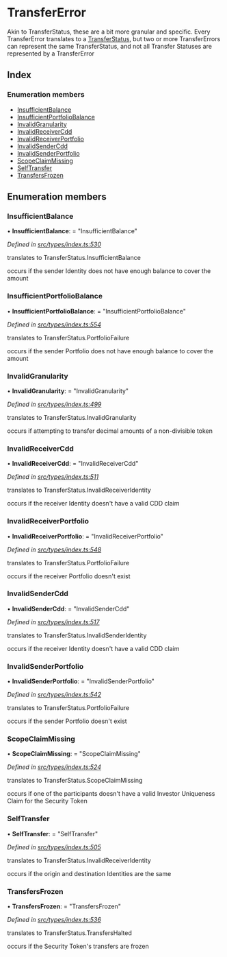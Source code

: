 # TransferError

Akin to TransferStatus, these are a bit more granular and specific. Every TransferError translates to a [TransferStatus](transferstatus.md), but two or more TransferErrors can represent the same TransferStatus, and not all Transfer Statuses are represented by a TransferError

## Index

### Enumeration members

* [InsufficientBalance](transfererror.md#insufficientbalance)
* [InsufficientPortfolioBalance](transfererror.md#insufficientportfoliobalance)
* [InvalidGranularity](transfererror.md#invalidgranularity)
* [InvalidReceiverCdd](transfererror.md#invalidreceivercdd)
* [InvalidReceiverPortfolio](transfererror.md#invalidreceiverportfolio)
* [InvalidSenderCdd](transfererror.md#invalidsendercdd)
* [InvalidSenderPortfolio](transfererror.md#invalidsenderportfolio)
* [ScopeClaimMissing](transfererror.md#scopeclaimmissing)
* [SelfTransfer](transfererror.md#selftransfer)
* [TransfersFrozen](transfererror.md#transfersfrozen)

## Enumeration members

### InsufficientBalance

• **InsufficientBalance**: = "InsufficientBalance"

_Defined in_ [_src/types/index.ts:530_](https://github.com/PolymathNetwork/polymesh-sdk/blob/23062de4/src/types/index.ts#L530)

translates to TransferStatus.InsufficientBalance

occurs if the sender Identity does not have enough balance to cover the amount

### InsufficientPortfolioBalance

• **InsufficientPortfolioBalance**: = "InsufficientPortfolioBalance"

_Defined in_ [_src/types/index.ts:554_](https://github.com/PolymathNetwork/polymesh-sdk/blob/23062de4/src/types/index.ts#L554)

translates to TransferStatus.PortfolioFailure

occurs if the sender Portfolio does not have enough balance to cover the amount

### InvalidGranularity

• **InvalidGranularity**: = "InvalidGranularity"

_Defined in_ [_src/types/index.ts:499_](https://github.com/PolymathNetwork/polymesh-sdk/blob/23062de4/src/types/index.ts#L499)

translates to TransferStatus.InvalidGranularity

occurs if attempting to transfer decimal amounts of a non-divisible token

### InvalidReceiverCdd

• **InvalidReceiverCdd**: = "InvalidReceiverCdd"

_Defined in_ [_src/types/index.ts:511_](https://github.com/PolymathNetwork/polymesh-sdk/blob/23062de4/src/types/index.ts#L511)

translates to TransferStatus.InvalidReceiverIdentity

occurs if the receiver Identity doesn't have a valid CDD claim

### InvalidReceiverPortfolio

• **InvalidReceiverPortfolio**: = "InvalidReceiverPortfolio"

_Defined in_ [_src/types/index.ts:548_](https://github.com/PolymathNetwork/polymesh-sdk/blob/23062de4/src/types/index.ts#L548)

translates to TransferStatus.PortfolioFailure

occurs if the receiver Portfolio doesn't exist

### InvalidSenderCdd

• **InvalidSenderCdd**: = "InvalidSenderCdd"

_Defined in_ [_src/types/index.ts:517_](https://github.com/PolymathNetwork/polymesh-sdk/blob/23062de4/src/types/index.ts#L517)

translates to TransferStatus.InvalidSenderIdentity

occurs if the receiver Identity doesn't have a valid CDD claim

### InvalidSenderPortfolio

• **InvalidSenderPortfolio**: = "InvalidSenderPortfolio"

_Defined in_ [_src/types/index.ts:542_](https://github.com/PolymathNetwork/polymesh-sdk/blob/23062de4/src/types/index.ts#L542)

translates to TransferStatus.PortfolioFailure

occurs if the sender Portfolio doesn't exist

### ScopeClaimMissing

• **ScopeClaimMissing**: = "ScopeClaimMissing"

_Defined in_ [_src/types/index.ts:524_](https://github.com/PolymathNetwork/polymesh-sdk/blob/23062de4/src/types/index.ts#L524)

translates to TransferStatus.ScopeClaimMissing

occurs if one of the participants doesn't have a valid Investor Uniqueness Claim for the Security Token

### SelfTransfer

• **SelfTransfer**: = "SelfTransfer"

_Defined in_ [_src/types/index.ts:505_](https://github.com/PolymathNetwork/polymesh-sdk/blob/23062de4/src/types/index.ts#L505)

translates to TransferStatus.InvalidReceiverIdentity

occurs if the origin and destination Identities are the same

### TransfersFrozen

• **TransfersFrozen**: = "TransfersFrozen"

_Defined in_ [_src/types/index.ts:536_](https://github.com/PolymathNetwork/polymesh-sdk/blob/23062de4/src/types/index.ts#L536)

translates to TransferStatus.TransfersHalted

occurs if the Security Token's transfers are frozen


